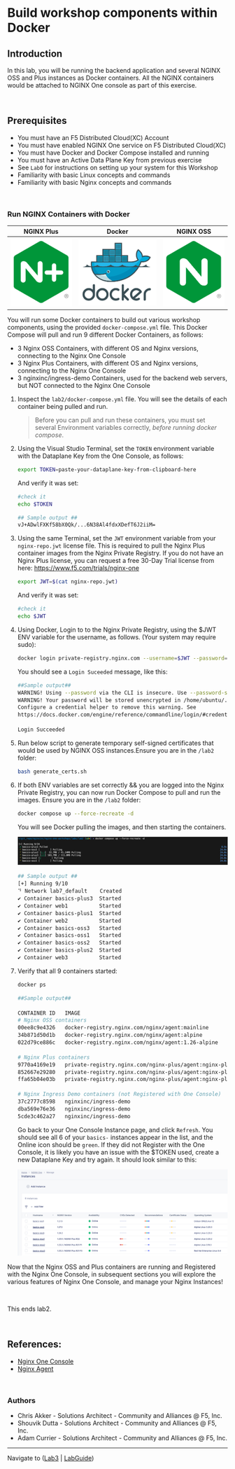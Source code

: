 # Build workshop components within Docker

## Introduction

In this lab, you will be running the backend application and several NGINX OSS and Plus instances as Docker containers. All the NGINX containers would be attached to NGINX One console as part of this exercise.

<br/>

## Prerequisites

- You must have an F5 Distributed Cloud(XC) Account
- You must have enabled NGINX One service on F5 Distributed Cloud(XC)
- You must have Docker and Docker Compose installed and running
- You must have an Active Data Plane Key from previous exercise
- See `Lab0` for instructions on setting up your system for this Workshop
- Familiarity with basic Linux concepts and commands
- Familiarity with basic Nginx concepts and commands

<br/>

### Run NGINX Containers with Docker

NGINX Plus | Docker| NGINX OSS
:-------------------------:|:-------------------------:|:---------------:
![NGINX Plus](media/nginx-plus-icon.png) |![Docker](media/docker-icon.png) |![Nginx OSS](media/nginx-icon.png)

You will run some Docker containers to build out various workshop components, using the provided `docker-compose.yml` file.  This Docker Compose will pull and run 9 different Docker Containers, as follows:

- 3 Nginx OSS Containers, with different OS and Nginx versions, connecting to the Nginx One Console
- 3 Nginx Plus Containers, with different OS and Nginx versions, connecting to the Nginx One Console
- 3 nginxinc/ingress-demo Containers, used for the backend web servers, but NOT connected to the Nginx One Console

1. Inspect the `lab2/docker-compose.yml` file.  You will see the details of each container being pulled and run.

    >Before you can pull and run these containers, you must set several Environment variables correctly, *before running docker compose*.

1. Using the Visual Studio Terminal, set the `TOKEN` environment variable with the Dataplane Key from the One Console, as follows:

    ```bash
    export TOKEN=paste-your-dataplane-key-from-clipboard-here
    ```

    And verify it was set:

    ```bash
    #check it
    echo $TOKEN
    ```

    ```bash
    ## Sample output ##
    vJ+ADwlFXKf58bX0Qk/...6N38Al4fdxXDefT6J2iiM=
    ```

1. Using the same Terminal, set the `JWT` environment variable from your `nginx-repo.jwt` license file.  This is required to pull the Nginx Plus container images from the Nginx Private Registry.   If you do not have an Nginx Plus license, you can request a free 30-Day Trial license from here:  https://www.f5.com/trials/nginx-one 

    ```bash
    export JWT=$(cat nginx-repo.jwt)
    ```

    And verify it was set:

    ```bash
    #check it
    echo $JWT
    ```

1. Using Docker, Login to to the Nginx Private Registry, using the $JWT ENV variable for the username, as follows.  (Your system may require sudo):

    ```bash
    docker login private-registry.nginx.com --username=$JWT --password=none
    ```

    You should see a `Login Suceeded` message, like this:

    ```bash
    ##Sample output##
    WARNING! Using --password via the CLI is insecure. Use --password-stdin.
    WARNING! Your password will be stored unencrypted in /home/ubuntu/.docker/config.json.
    Configure a credential helper to remove this warning. See
    https://docs.docker.com/engine/reference/commandline/login/#credentials-store

    Login Succeeded
    ```

1. Run below script to generate temporary self-signed certificates that would be used by NGINX OSS instances.Ensure you are in the `/lab2` folder:

    ```bash
    bash generate_certs.sh
    ```

1. If both ENV variables are set correctly && you are logged into the Nginx Private Registry, you can now run Docker Compose to pull and run the images.  Ensure you are in the `/lab2` folder:

    ```bash
    docker compose up --force-recreate -d
    ```

    You will see Docker pulling the images, and then starting the containers.

    ![Docker Pulling](media/lab2_docker-pulling.png)

    ```bash
    ## Sample output ##
    [+] Running 9/10
    ⠙ Network lab7_default    Created                                                               2.1s 
    ✔ Container basics-plus3  Started                                                               0.9s 
    ✔ Container web1          Started                                                               1.4s 
    ✔ Container basics-plus1  Started                                                               2.1s 
    ✔ Container web2          Started                                                               1.8s 
    ✔ Container basics-oss3   Started                                                               2.0s 
    ✔ Container basics-oss1   Started                                                               1.9s 
    ✔ Container basics-oss2   Started                                                               1.6s 
    ✔ Container basics-plus2  Started                                                               1.2s 
    ✔ Container web3          Started                                                               1.2s 
    ```

1. Verify that all 9 containers started:

    ```bash
    docker ps
    ```

    ```bash
    ##Sample output##

    CONTAINER ID   IMAGE                                                                             COMMAND                  CREATED          STATUS          PORTS                                                                                                                                                                          NAMES
    # Nginx OSS containers
    00ee8c9e4326   docker-registry.nginx.com/nginx/agent:mainline                                    "/docker-entrypoint.…"   44 minutes ago   Up 44 minutes   0.0.0.0:33396->80/tcp, :::33395->80/tcp, 0.0.0.0:33393->443/tcp, :::33392->443/tcp, 0.0.0.0:33388->9000/tcp, :::33387->9000/tcp, 0.0.0.0:33381->9113/tcp, :::33380->9113/tcp   basics-oss1
    34b871d50d1b   docker-registry.nginx.com/nginx/agent:alpine                                      "/docker-entrypoint.…"   44 minutes ago   Up 44 minutes   0.0.0.0:33391->80/tcp, :::33390->80/tcp, 0.0.0.0:33385->443/tcp, :::33384->443/tcp, 0.0.0.0:33378->9000/tcp, :::33377->9000/tcp, 0.0.0.0:33375->9113/tcp, :::33374->9113/tcp   basics-oss2
    022d79ce886c   docker-registry.nginx.com/nginx/agent:1.26-alpine                                 "/docker-entrypoint.…"   44 minutes ago   Up 44 minutes   0.0.0.0:33398->80/tcp, :::33397->80/tcp, 0.0.0.0:33395->443/tcp, :::33394->443/tcp, 0.0.0.0:33392->9000/tcp, :::33391->9000/tcp, 0.0.0.0:33386->9113/tcp, :::33385->9113/tcp   basics-oss3

    # Nginx Plus containers
    9770a4169e19   private-registry.nginx.com/nginx-plus/agent:nginx-plus-r32-alpine-3.20-20240613   "/usr/bin/supervisor…"   44 minutes ago   Up 44 minutes   0.0.0.0:33397->80/tcp, :::33396->80/tcp, 0.0.0.0:33394->443/tcp, :::33393->443/tcp, 0.0.0.0:33389->9000/tcp, :::33388->9000/tcp, 0.0.0.0:33383->9113/tcp, :::33382->9113/tcp   basics-plus1
    852667e29280   private-registry.nginx.com/nginx-plus/agent:nginx-plus-r31-alpine-3.19-20240522   "/usr/bin/supervisor…"   44 minutes ago   Up 44 minutes   0.0.0.0:33382->80/tcp, :::33381->80/tcp, 0.0.0.0:33377->443/tcp, :::33376->443/tcp, 0.0.0.0:33374->9000/tcp, :::33373->9000/tcp, 0.0.0.0:33372->9113/tcp, :::33371->9113/tcp   basics-plus2
    ffa65b04e03b   private-registry.nginx.com/nginx-plus/agent:nginx-plus-r31-ubi-9-20240522         "/usr/bin/supervisor…"   44 minutes ago   Up 44 minutes   0.0.0.0:33373->80/tcp, :::33372->80/tcp, 0.0.0.0:33371->443/tcp, :::33370->443/tcp, 0.0.0.0:33370->9000/tcp, :::33369->9000/tcp, 0.0.0.0:33369->9113/tcp, :::33368->9113/tcp   basics-plus3

    # Nginx Ingress Demo containers (not Registered with One Console)
    37c2777c8598   nginxinc/ingress-demo                                                             "/docker-entrypoint.…"   44 minutes ago   Up 44 minutes   0.0.0.0:33387->80/tcp, :::33386->80/tcp, 0.0.0.0:33379->443/tcp, :::33378->443/tcp                                                                                             web1
    dba569e76e36   nginxinc/ingress-demo                                                             "/docker-entrypoint.…"   44 minutes ago   Up 44 minutes   443/tcp, 0.0.0.0:33390->80/tcp, :::33389->80/tcp, 0.0.0.0:33384->433/tcp, :::33383->433/tcp                                                                                    web2
    5cde3c462a27   nginxinc/ingress-demo                                                             "/docker-entrypoint.…"   44 minutes ago   Up 44 minutes   0.0.0.0:33380->80/tcp, :::33379->80/tcp, 0.0.0.0:33376->443/tcp, :::33375->443/tcp                                                                                             web3
    ```

    Go back to your One Console Instance page, and click `Refresh`.  You should see all 6 of your `basics-`  instances appear in the list, and the Online icon should be `green`.  If they did not Register with the One Console, it is likely you have an issue with the $TOKEN used, create a new Dataplane Key and try again.  It should look similar to this:

    ![Nginx Instances](media/lab2_none-instances.png)

Now that the Nginx OSS and Plus containers are running and Registered with the Nginx One Console, in subsequent sections you will explore the various features of Nginx One Console, and manage your Nginx Instances!

<br/>

This ends lab2.

<br/>

## References:

- [Nginx One Console](https://docs.nginx.com/nginx-one/)
- [Nginx Agent](https://docs.nginx.com/nginx-agent/overview/)

<br/>

### Authors

- Chris Akker - Solutions Architect - Community and Alliances @ F5, Inc.
- Shouvik Dutta - Solutions Architect - Community and Alliances @ F5, Inc.
- Adam Currier - Solutions Architect - Community and Alliances @ F5, Inc.

-------------

Navigate to ([Lab3](../lab3/readme.md) | [LabGuide](../readme.md))
